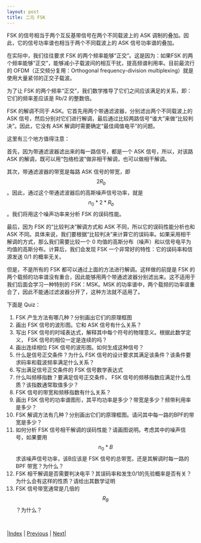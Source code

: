 ```yaml
---
layout: post
title: 二元 FSK
---
```


FSK 的信号相当于两个互反基带信号在两个不同载波上的 ASK 调制的叠加。因此，它的信号功率谱也相当于两个不同载波上的 ASK 信号功率谱的叠加。

在实际中，我们往往要求 FSK 的两个频率能够“正交”。这是因为：如果FSK 的两个频率能够“正交”，能够减小子载波间的相互干扰，提高频谱利用率。目前最流行的 OFDM（正交频分复用：Orthogonal frequency-division multiplexing）就是使用大量紧邻的正交子载波。

为了让 FSK 的两个频率“正交”，我们数学推导了它们之间应该满足的关系，即：它们的频率差应该是 Rb/2 的整数倍。

FSK 的解调不同于 ASK。它首先用两个带通滤波器，分别滤出两个不同载波上的 ASK 信号，然后分别对它们进行解调，最后通过比较两路信号“谁大”来做“比较判决”。因此，它没有 ASK 解调时需要确定“最佳阈值电平”的问题。

这里有三个地方值得注意：

首先，因为带通滤波器滤出来的每一路信号，都是一个 ASK 信号，所以，对该路 ASK 的解调，既可以用“包络检波”做非相干解调，也可以做相干解调。

其次，带通滤波器的带宽是每路 ASK 信号的带宽，即 $$2 R_b$$。因此，通过这个带通滤波器后的高斯噪声信号功率，就是 $$n_0 *  2 * R_b$$。我们将用这个噪声功率来分析 FSK 的误码性能。

最后，因为 FSK 的“比较判决”解调方式和 ASK 不同，所以它的误码性能分析也和 ASK 不同。具体来说，我们要根据“比较判决”来计算它的误码率。如果采用相干解调的方式，那么我们需要比较一个 0 均值的高斯分布（噪声）和以信号电平为均值的高斯分布。计算后，我们会发现 FSK 一个非常好的特性：它的误码率和信源发送 0/1 的概率无关。

但是，不是所有的 FSK 都可以通过上面的方法进行解调。这样做的前提是 FSK 的两个载频的功率谱没有重合，因此能够用两个带通滤波器分别滤出来。这不适用于我们后面会学习一种特别的 FSK：MSK。MSK 的功率谱中，两个载频的功率谱重合了，因此不能通过滤波器分开了，这种方法就不适用了。

下面是 Quiz：

1. FSK 产生方法有哪几种？分别画出它们的原理框图
1. 画出 FSK 信号的波形图。它和 ASK 信号有什么关系？
1. 写出 FSK 信号的时域表达式，解释其中每个符号的物理意义。根据此数学定义， FSK 信号的相位一定是连续的吗？
1. 画出连续相位 FSK 信号的波形图。如何生成这种信号？
1. 什么是信号正交条件？为什么 FSK 信号的设计要求其满足该条件？该条件要求码率和载波频率满足什么关系？
1. 写出满足信号正交条件的 FSK 信号数学表达式
1. 什么叫频移指数？要满足信号正交条件， FSK 信号的频移指数应满足什么性质？该指数通常取值多少？
1. FSK 信号的带宽和频移指数有什么关系？
1. 画出 FSK 信号的功率谱图形，其平均功率是多少？带宽是多少？频带利用率是多少？
11. FSK 解调方法有几种？分别画出它们的原理框图。请问其中每一路的BPF的带宽是多少？
11. 如何分析 FSK 信号相干解调的误码性能？请画图说明。考虑其中的噪声信号，如果要用 $$n_0*B$$ 求该噪声信号功率，该B应该是 FSK 信号的总带宽，还是其解调时每一路的 BPF 带宽？为什么？
11. FSK 相干解调是否需要判决电平？其误码率和发生0/1的先验概率是否有关？为什么会有这样的性质？请给出其数学证明
11. FSK 信号带宽通常是几倍的 $$R_B$$？为什么？

<br/>

|[Index](./) | [Previous](5-3-2ask) | [Next](5-7-2psk)|
